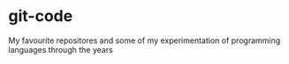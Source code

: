 # git-code
My favourite repositores and some of my experimentation of programming languages through the years
